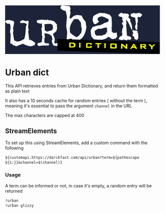 ![logo](.github/images/urban-dict.png)

# Urban dict

This API retrieves entries from Urban Dictionary, and return them formatted as plain text

It also has a 10 seconds cache for random entries ( without the term ), meaning it's essential to pass the argument `channel` in the URL

The max characters are capped at 400

## StreamElements
To set up this using StreamElements, add a custom command with the following 

```
${customapi.https://darckfast.com/api/urban?term=${pathescape ${1:}}&channel=$(channel)}
```

### Usage

A term can be informed or not, in case it's empty, a random entry will be returned

```
!urban
!urban glizzy
```
